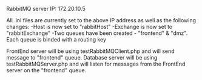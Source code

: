 RabbitMQ server IP: 172.20.10.5

All .ini files are currently set to the above IP address as well as the following changes:
  -Host is now set to "rabbitHost"
  -Exchange is now set to "rabbitExchange"
  -Two queues have been created - "frontend" & "dmz". Each queue is binded with a routing key
  
FrontEnd server will be using testRabbitMQClient.php and will send message to "frontend" queue.
Database server will be using testRabbitMQServer.php and will listen for messages from the FrontEnd server on the "frontend" queue.
